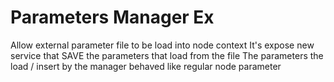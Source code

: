 # Parameters Manager Ex

Allow external parameter file to be load into node context
It's expose new service that SAVE the parameters that load from the file
The parameters the load / insert by the manager behaved like regular node parameter


